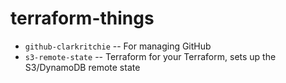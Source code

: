 # terraform-things

- `github-clarkritchie` -- For managing GitHub
- `s3-remote-state` -- Terraform for your Terraform, sets up the S3/DynamoDB remote state
